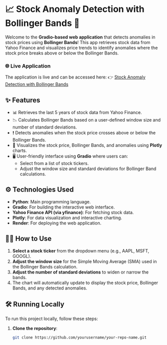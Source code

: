 # 📈 Stock Anomaly Detection with Bollinger Bands 🚀

Welcome to the **Gradio-based web application** that detects anomalies in stock prices using **Bollinger Bands**! This app retrieves stock data from Yahoo Finance and visualizes price trends to identify anomalies where the stock price breaks above or below the Bollinger Bands.

### 🌐 Live Application

The application is live and can be accessed here:
👉 [Stock Anomaly Detection with Bollinger Bands](https://db-hackathon-1.onrender.com)

## ✨ Features

- 📊 Retrieves the last 5 years of stock data from Yahoo Finance.
- 📉 Calculates Bollinger Bands based on a user-defined window size and number of standard deviations.
- ❗ Detects anomalies when the stock price crosses above or below the Bollinger Bands.
- 🎨 Visualizes the stock price, Bollinger Bands, and anomalies using **Plotly** charts.
- 🖥️ User-friendly interface using **Gradio** where users can:
  - Select from a list of stock tickers.
  - Adjust the window size and standard deviations for Bollinger Band calculations.
  
## ⚙️ Technologies Used

- **Python**: Main programming language.
- **Gradio**: For building the interactive web interface.
- **Yahoo Finance API (via yfinance)**: For fetching stock data.
- **Plotly**: For data visualization and interactive charting.
- **Render**: For deploying the web application.

## 🏃‍♂️ How to Use

1. **Select a stock ticker** from the dropdown menu (e.g., AAPL, MSFT, GOOGL).
2. **Adjust the window size** for the Simple Moving Average (SMA) used in the Bollinger Bands calculation.
3. **Adjust the number of standard deviations** to widen or narrow the bands.
4. The chart will automatically update to display the stock price, Bollinger Bands, and any detected anomalies.

## 🛠️ Running Locally

To run this project locally, follow these steps:

1. **Clone the repository**:
   ```bash
   git clone https://github.com/yourusername/your-repo-name.git

